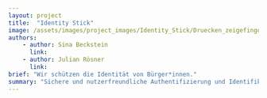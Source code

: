 ```yaml
---
layout: project
title:  "Identity Stick"
image: /assets/images/project_images/Identity_Stick/Druecken_zeigefinger.jpg
authors:
    - author: Sina Beckstein
      link:
    - author: Julian Rösner
      link:
brief: "Wir schützen die Identität von Bürger*innen."
summary: "Sichere und nutzerfreundliche Authentifizierung und Identifikation mit einem Schlüssel"
---
```

